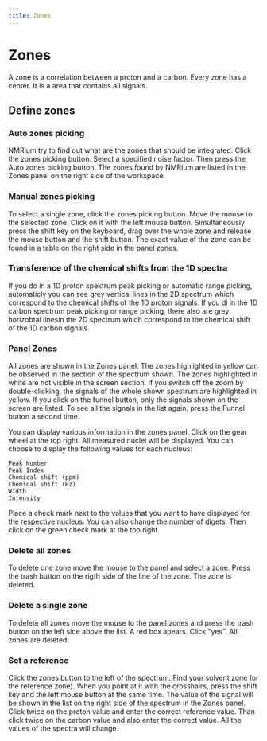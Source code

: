 ```yaml
---
title: Zones
---
```


# Zones

A zone is a correlation between a proton and a carbon. Every zone has a center. It is a area that contains all signals. 

## Define zones

### Auto zones picking

NMRium try to find out what are the zones that should be integrated. Click the zones picking button. Select a specified noise factor. Then press the Auto zones picking button. The zones found by NMRium are listed in the Zones panel on the right side of the workspace.

### Manual zones picking

To select a single zone, click the zones picking button. Move the mouse to the selected zone. Click on it with the left mouse button. Simultaneously press the shift key on the keyboard, drag over the whole zone and release the mouse button and the shift button. The exact value of the zone can be found in a table on the right side in the panel zones.

### Transference of the chemical shifts from the 1D spectra

If you do in a 1D proton spektrum peak picking or automatic range picking, automaticly you can see grey vertical lines in the 2D spectrum which correspond to the chemical shifts of the 1D proton signals. If you di in the 1D carbon spectrum peak picking or range picking, there also are grey horizobtal linesin the 2D spectrum which correspond to the chemical shift of the 1D carbon signals. 

### Panel Zones

All zones are shown in the Zones panel. The zones highlighted in yellow can be observed in the section of the spectrum shown. The zones highlighted in white are not visible in the screen section. If you switch off the zoom by double-clicking, the signals of the whole shown spectrum are highlighted in yellow. If you click on the funnel button, only the signals shown on the screen are listed. To see all the signals in the list again, press the Funnel button a second time. 

You can display various information in the zones panel. Click on the gear wheel at the top right. All measured nuclei will be displayed. You can choose to display the following values for each nucleus:

    Peak Number
    Peak Index
    Chemical shift (ppm)
    Chemical shift (Hz)
    Width
    Intensity

Place a check mark next to the values that you want to have displayed for the respective nucleus. You can also change the number of digets. Then click on the green check mark at the top right. 

### Delete all zones

To delete one zone move the mouse to the panel and select a zone. Press the trash button on the rigth side of the line of the zone. The zone is deleted.

### Delete a single zone

To delete all zones move the mouse to the panel zones and press the trash button on the left side above the list. A red box apears. Click "yes". All zones are deleted.

### Set a reference

Click the zones button to the left of the spectrum. Find your solvent zone (or the reference zone). When you point at it with the crosshairs, press the shift key and the left mouse button at the same time. The value of the signal will be shown in the list on the right side of the spectrum in the Zones panel. Click twice on the proton value and enter the correct reference value. Than click twice on the carbon value and also enter the correct value. All the values of the spectra will change. 